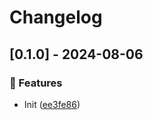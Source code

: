 # Changelog
## [0.1.0] - 2024-08-06

### :rocket: Features

- Init ([ee3fe86](https://github.com/ares-b/test-ci/commit/ee3fe86fb15076b1ffe1c5089ecbd1021e578eba))

